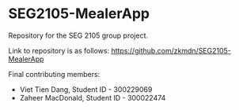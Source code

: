 # SEG2105-MealerApp


Repository for the SEG 2105 group project.

Link to repository is as follows: https://github.com/zkmdn/SEG2105-MealerApp

Final contributing members:
- Viet Tien Dang, Student ID - 300229069
- Zaheer MacDonald, Student ID - 300022474

